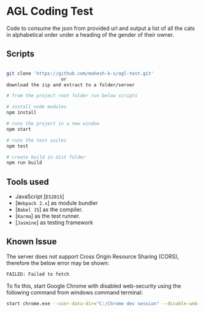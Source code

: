 # AGL Coding Test

Code to consume the json from provided url and output a list of all the cats in alphabetical order under a heading of the gender of their owner.

## Scripts


```bash

git clone 'https://github.com/mahesh-k-s/agl-test.git'
                    or
download the zip and extract to a folder/server

# from the project root folder run below scripts

# install node modules 
npm install

# runs the project in a new window
npm start

# runs the test suites
npm test

# create build in dist folder
npm run build

```

## Tools used

- JavaScript [`ES2015`]
- [`Webpack 2.x`] as module bundler
- [`Babel JS`] as the compiler.
- [`Karma`] as the test runner.
- [`Jasmine`] as testing framework


## Known Issue

The server does not support Cross Origin Resource Sharing (CORS), therefore the below error may be shown:

```bash
FAILED: Failed to fetch
```

To fix this, start Google Chrome with disabled web-security using the following command from windows command terminal:

```bash
start chrome.exe --user-data-dir="C:/Chrome dev session" --disable-web-security
```